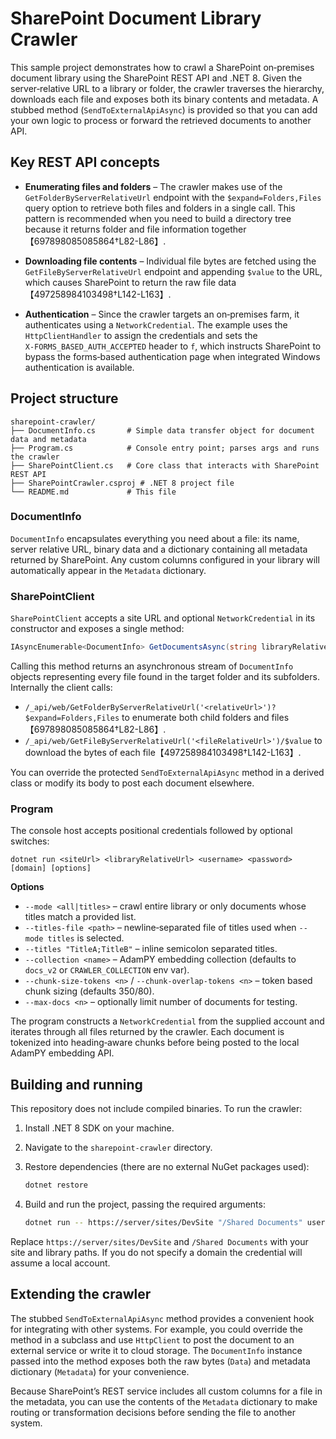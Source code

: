 # SharePoint Document Library Crawler

This sample project demonstrates how to crawl a SharePoint on‑premises document library using the SharePoint REST API and .NET 8.  Given the server‑relative URL to a library or folder, the crawler traverses the hierarchy, downloads each file and exposes both its binary contents and metadata.  A stubbed method (`SendToExternalApiAsync`) is provided so that you can add your own logic to process or forward the retrieved documents to another API.

## Key REST API concepts

* **Enumerating files and folders** – The crawler makes use of the `GetFolderByServerRelativeUrl` endpoint with the `$expand=Folders,Files` query option to retrieve both files and folders in a single call.  This pattern is recommended when you need to build a directory tree because it returns folder and file information together【697898085085864†L82-L86】.

* **Downloading file contents** – Individual file bytes are fetched using the `GetFileByServerRelativeUrl` endpoint and appending `$value` to the URL, which causes SharePoint to return the raw file data【497258984103498†L142-L163】.

* **Authentication** – Since the crawler targets an on‑premises farm, it authenticates using a `NetworkCredential`.  The example uses the `HttpClientHandler` to assign the credentials and sets the `X‑FORMS_BASED_AUTH_ACCEPTED` header to `f`, which instructs SharePoint to bypass the forms‑based authentication page when integrated Windows authentication is available.

## Project structure

```
sharepoint-crawler/
├── DocumentInfo.cs       # Simple data transfer object for document data and metadata
├── Program.cs            # Console entry point; parses args and runs the crawler
├── SharePointClient.cs   # Core class that interacts with SharePoint REST API
├── SharePointCrawler.csproj # .NET 8 project file
└── README.md             # This file
```

### DocumentInfo

`DocumentInfo` encapsulates everything you need about a file: its name, server relative URL, binary data and a dictionary containing all metadata returned by SharePoint.  Any custom columns configured in your library will automatically appear in the `Metadata` dictionary.

### SharePointClient

`SharePointClient` accepts a site URL and optional `NetworkCredential` in its constructor and exposes a single method:

```csharp
IAsyncEnumerable<DocumentInfo> GetDocumentsAsync(string libraryRelativeUrl)
```

Calling this method returns an asynchronous stream of `DocumentInfo` objects representing every file found in the target folder and its subfolders.  Internally the client calls:

* `/_api/web/GetFolderByServerRelativeUrl('<relativeUrl>')?$expand=Folders,Files` to enumerate both child folders and files【697898085085864†L82-L86】.
* `/_api/web/GetFileByServerRelativeUrl('<fileRelativeUrl>')/$value` to download the bytes of each file【497258984103498†L142-L163】.

You can override the protected `SendToExternalApiAsync` method in a derived class or modify its body to post each document elsewhere.

### Program

The console host accepts positional credentials followed by optional switches:

```text
dotnet run <siteUrl> <libraryRelativeUrl> <username> <password> [domain] [options]
```

**Options**

* `--mode <all|titles>` – crawl entire library or only documents whose titles match a provided list.
* `--titles-file <path>` – newline‑separated file of titles used when `--mode titles` is selected.
* `--titles "TitleA;TitleB"` – inline semicolon separated titles.
* `--collection <name>` – AdamPY embedding collection (defaults to `docs_v2` or `CRAWLER_COLLECTION` env var).
* `--chunk-size-tokens <n>` / `--chunk-overlap-tokens <n>` – token based chunk sizing (defaults 350/80).
* `--max-docs <n>` – optionally limit number of documents for testing.

The program constructs a `NetworkCredential` from the supplied account and iterates through all files returned by the crawler.  Each document is tokenized into heading‑aware chunks before being posted to the local AdamPY embedding API.

## Building and running

This repository does not include compiled binaries.  To run the crawler:

1. Install .NET 8 SDK on your machine.
2. Navigate to the `sharepoint-crawler` directory.
3. Restore dependencies (there are no external NuGet packages used):

   ```bash
   dotnet restore
   ```

4. Build and run the project, passing the required arguments:

   ```bash
   dotnet run -- https://server/sites/DevSite "/Shared Documents" user password DOMAIN
   ```

Replace `https://server/sites/DevSite` and `/Shared Documents` with your site and library paths.  If you do not specify a domain the credential will assume a local account.

## Extending the crawler

The stubbed `SendToExternalApiAsync` method provides a convenient hook for integrating with other systems.  For example, you could override the method in a subclass and use `HttpClient` to post the document to an external service or write it to cloud storage.  The `DocumentInfo` instance passed into the method exposes both the raw bytes (`Data`) and metadata dictionary (`Metadata`) for your convenience.

Because SharePoint’s REST service includes all custom columns for a file in the metadata, you can use the contents of the `Metadata` dictionary to make routing or transformation decisions before sending the file to another system.